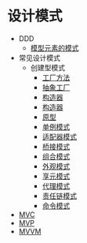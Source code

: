 # 设计模式

- DDD
  - [模型元素的模式](./design-pattern/domain-driven-design/patterns-of-model-elements.md)
- 常见设计模式
  - 创建型模式
    - [工厂方法](./design-pattern/factory-method.md)
    - [抽象工厂](./design-pattern/abstract-factory.md)
    - [构造器](./design-pattern/builder.md)
    - [构造器](./design-pattern/builder.md)
    - [原型](./design-pattern/prototype.md)
    - [单例模式](./design-pattern/singleton.md)
    - [适配器模式](./design-pattern/adapter.md)
    - [桥接模式](./design-pattern/bridge.md)
    - [组合模式](./design-pattern/composite.md)
    - [外观模式](./design-pattern/facade.md)
    - [享元模式](./design-pattern/flyweight.md)
    - [代理模式](./design-pattern/proxy.md)
    - [责任链模式](./design-pattern/chain-of-responsibility.md)
    - [命令模式](./design-pattern/command.md)
- [MVC](/design-pattern/mvc.md)
- [MVP](/design-pattern/mvp.md)
- [MVVM](/design-pattern/mvvm.md)
